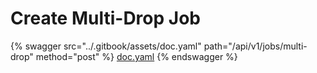 # Create Multi-Drop Job

{% swagger src="../.gitbook/assets/doc.yaml" path="/api/v1/jobs/multi-drop" method="post" %}
[doc.yaml](../.gitbook/assets/doc.yaml)
{% endswagger %}
